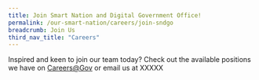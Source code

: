 ```yaml
---
title: Join Smart Nation and Digital Government Office! 
permalink: /our-smart-nation/careers/join-sndgo
breadcrumb: Join Us
third_nav_title: "Careers"
---
```



Inspired and keen to join our team today? Check out the available positions we have on <a href="https://careers.pageuppeople.com/688/cwlive/en/filter/?=&search-keyword=&brand=smart%20nation%20and%20digital%20government%20office&job-mail-subscribe-privacy=agree" target="_blank">Careers@Gov</a> or email us at XXXXX

